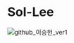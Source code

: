 # Sol-Lee

![github_이승헌_ver1](https://user-images.githubusercontent.com/29723695/135609741-98498e11-ee96-4507-bc7e-0acbbee420bc.png)
